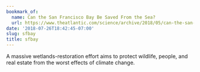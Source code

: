 ```yaml
---
bookmark_of:
  name: Can the San Francisco Bay Be Saved From the Sea?
  url: https://www.theatlantic.com/science/archive/2018/05/can-the-san-francisco-bay-be-saved-from-the-sea/559025/
date: '2018-07-26T18:42:45-07:00'
slug: sfbay
title: sfbay
---
```

A massive wetlands-restoration effort aims to protect wildlife, people, and real estate from the worst effects of climate change.
